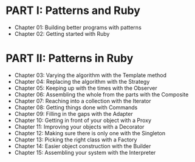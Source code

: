 # PART I: Patterns and Ruby

- Chapter 01: Building better programs with patterns
- Chapter 02: Getting started with Ruby

# PART II: Patterns in Ruby

- Chapter 03: Varying the algorithm with the Template method
- Chapter 04: Replacing the algorithm with the Strategy
- Chapter 05: Keeping up with the times with the Observer
- Chapter 06: Assembling the whole from the parts with the Composite
- Chapter 07: Reaching into a collection with the Iterator
- Chapter 08: Getting things done with Commands
- Chapter 09: Filling in the gaps with the Adapter
- Chapter 10: Getting in front of your object with a Proxy
- Chapter 11: Improving your objects with a Decorator
- Chapter 12: Making sure there is only one with the Singleton
- Chapter 13: Picking the right class with a Factory
- Chapter 14: Easier object construction with the Builder
- Chapter 15: Assembling your system with the Interpreter
